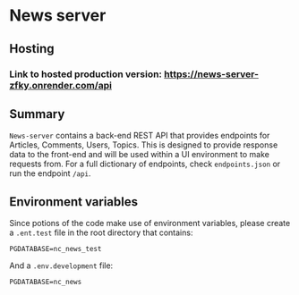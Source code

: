 # News server

## Hosting

### Link to hosted production version: https://news-server-zfky.onrender.com/api

## Summary

`News-server` contains a back-end REST API that provides endpoints for Articles, Comments, Users, Topics. This is designed to provide response data to the front-end and will be used within a UI environment to make requests from. For a full dictionary of endpoints, check `endpoints.json` or run the endpoint `/api`.  

## Environment variables

Since potions of the code make use of environment variables, please create a `.ent.test` file in the root directory that contains:

```
PGDATABASE=nc_news_test
```

And a `.env.development` file:

```
PGDATABASE=nc_news
```
